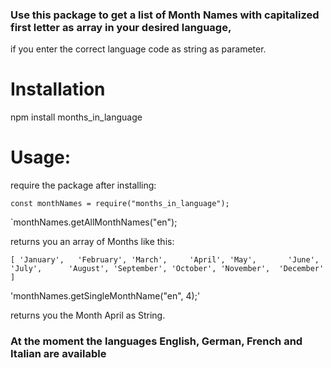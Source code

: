### Use this package to get a list of Month Names with capitalized first letter as array in your desired language,
if you enter the correct language code as string as parameter.

# Installation

npm install months_in_language


# Usage:

require the package after installing:

`const monthNames = require("months_in_language");`


`monthNames.getAllMonthNames("en");

returns you an array of Months like this:

`[
  'January',   'February',
  'March',     'April',
  'May',       'June',
  'July',      'August',
  'September', 'October',
  'November',  'December'
]`


'monthNames.getSingleMonthName("en", 4);' 

returns you the Month April as String.


### At the moment the languages English, German, French and Italian are available

